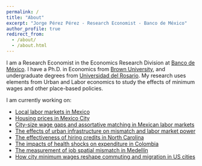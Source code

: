 ```yaml
---
permalink: /
title: "About"
excerpt: "Jorge Pérez Pérez - Research Economist - Banco de México"
author_profile: true
redirect_from: 
  - /about/
  - /about.html
---
```


I am a Research Economist in the Economics Research Division at [Banco de México](https://www.banxico.org.mx). I have a Ph.D. in Economics from [Brown University](https://www.brown.edu/academics/economics/), and undergraduate degrees from [Universidad del Rosario](https://www.urosario.edu.co/Facultad-de-Economia/Inicio/). My research uses elements from Urban and Labor economics to study the effects of minimum wages and other place-based policies. 

I am currently working on:

* [Local labor markets in Mexico](/research/2025-1-24-mexico-llm)
* [Housing prices in Mexico City](/research/2024-10-31-mnp-gradients)
* [City-size wage gaps and assortative matching in Mexican labor markets](/research/2023-6-15-akmcitysize)
* [The effects of urban infrastructure on mismatch and labor market power](/research/2020-10-28-infrastructure)
* [The effectiveness of hiring credits in North Carolina](/research/2019-5-3-nc-hiring-credits)
* [The impacts of health shocks on expenditure in Colombia](/research/2023-6-15-consumption-shocks)
* [The measurement of job spatial mismatch in Medellín](/research/2020-7-22-mismatch)
* [How city minimum wages reshape commuting and migration in US cities](/research/2017-10-10-city-minimum-wages) 







